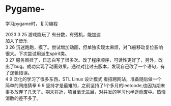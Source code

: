 # Pygame-
学习pygame时，复习编程

2023 3 25 游戏能玩了 有分数，有残机，能加速  
                    加入了音乐  
3 26 沉迷跑跑，摸了。尝试增加动画，但单独实现太麻烦，对飞船移动复位影响很大。下次尝试用派生spirit类。  
3 27 服务器挂了，日志白写了很多次。改了程序顺序，可读性更好了，另外，改出了bug。成功实现了动画效果。通过对比过去版本，发现自己改了一个语句，有了逻辑错误。  
4 9 泛化的学习了很多东西，STL Linux 设计模式 看招聘网站，准备随后做一个简单的网络猜拳
6 9 坚持才是最难的，之前坚持了1个多月的leetcode,也因为期末事多放弃了几天了。期末将近，项目毫无进展，对并发的学习也半途而废中。热情消散的差不多了。
